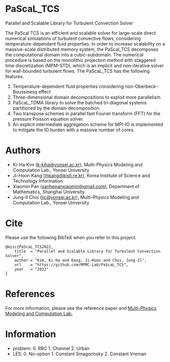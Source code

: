 # PaScaL_TCS

Parallel and Scalable Library for Turbulent Convection Solver

The PaScal TCS is an efficient and scalable solver for large-scale direct numerical simulations of turbulent convective
flows, considering temperature-dependent fluid properties. In order to increase scalability on a massive-scale
distributed memory system, the PaScal_TCS decomposes the computational domain into a cubic-subdomain. The numerical
procedure is based on the monolithic projection method with staggered time discretization (MPM-STD), which is 
an implicit and non-iterative solver for wall-bounded turbulent flows. 
The PaScaL_TCS has the following features.

 1. Temperature-dependent fluid properties considering non-Oberbeck–Boussinesq effect
 2. Three-dimensional domain decompositions to exploit more parallelism
 3. PaScaL_TDMA library to solve the batched tri-diagonal systems partitioned by the domain decomposition. 
 4. Two transpose schemes in parallel fast Fourier transform (FFT) for the pressure Poisson equation solver.
 5. An explicit intermediate aggregation scheme for MPI-IO is implemented to mitigate the IO burden with a massive number of cores.

# Authors
- Ki-Ha Kim (k-kiha@yonsei.ac.kr), Multi-Physics Modeling and Computation Lab., Yonsei University
- Ji-Hoon Kang (jhkang@kisti.re.kr), Korea Institute of Science and Technology Information
- Xiaomin Pan (sanhepanxiaomin@gmail.com), Department of Mathematics, Shanghai University
- Jung-Il Choi (jic@yonsei.ac.kr), Multi-Physics Modeling and Computation Lab., Yonsei University

# Cite
Please use the following BibTeX when you refer to this project.

    @misc{PaScaL_TCS2022,
        title  = "Parallel and Scalable Library for Turbulent Convection Solver",
        author = "Kim, Ki-Ha and Kang, Ji-Hoon and Choi, Jung-Il",
        url    = "https://github.com/MPMC-Lab/PaScaL_TCS",
        year   = "2022"
    }


# References
For more information, please see the reference paper and [Multi-Physics Modeling and Computation Lab.](https://mpmc.yonsei.ac.kr/)

# Information
- problem: 0. RBC 1. Channel 2. Urban
- LES: 0. No-option 1. Constant Smagorinsky 2. Constant Vreman
